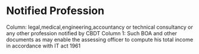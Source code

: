 # Notified Profession

Column: legal,medical,engineering,accountancy or technical consultancy or any other profession notified by CBDT
Column 1: Such BOA and other documents as may enable the assessing officer to compute his total income in accordance with IT act 1961